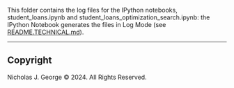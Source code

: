 This folder contains the log files for the IPython notebooks, student_loans.ipynb and student_loans_optimization_search.ipynb: the IPython Notebook generates the files in Log Mode (see [README.TECHNICAL.md](./README.TECHNICAL.md)).

----

## Copyright

Nicholas J. George © 2024. All Rights Reserved.
